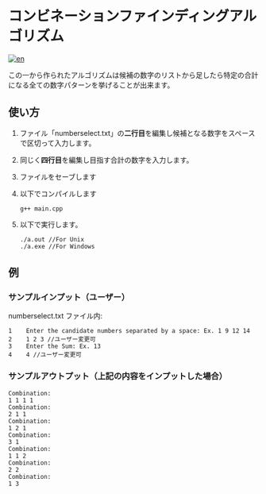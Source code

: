 # コンビネーションファインディングアルゴリズム
[![en](https://img.shields.io/badge/lang-en-blue.svg)](https://github.com/renm10/CombFinder/blob/main/README.MD)

この一から作られたアルゴリズムは候補の数字のリストから足したら特定の合計になる全ての数字パターンを挙げることが出来ます。

## 使い方
1. ファイル「numberselect.txt」の**二行目**を編集し候補となる数字をスペースで区切って入力します。  

2. 同じく**四行目**を編集し目指す合計の数字を入力します。

3. ファイルをセーブします

4. 以下でコンパイルします
    ```
    g++ main.cpp
    ```
5. 以下で実行します。
    ```
    ./a.out //For Unix
    ./a.exe //For Windows
    ```

## 例
### サンプルインプット（ユーザー）
numberselect.txt ファイル内:
```
1    Enter the candidate numbers separated by a space: Ex. 1 9 12 14
2    1 2 3 //ユーザー変更可
3    Enter the Sum: Ex. 13
4    4 //ユーザー変更可
```

### サンプルアウトプット（上記の内容をインプットした場合）
```
Combination:
1 1 1 1
Combination:
2 1 1
Combination:
1 2 1
Combination:
3 1
Combination:
1 1 2
Combination:
2 2
Combination:
1 3
``` 